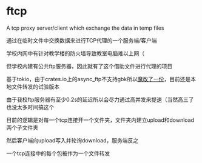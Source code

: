 # ftcp
A tcp proxy server/client which exchange the data in temp files

通过在临时文件中交换数据来进行TCP代理的一个服务端/客户端

学校内网中有针对教学楼的防火墙导致教室电脑难以上网（

但学校内建有公共ftp服务器，因此就有了这个借助文件进行代理的项目

基于tokio，由于crates.io上的async_ftp不支持gbk所以[魔改了一份](https://github.com/ILSYT/async_ftp_gbk)，目前还是本地文件转发的试验版本

由于我校ftp服务器有至少0.2s的延迟所以会尽力通过高并发来提速（当然高三了也没太多时间搞这个

目前的逻辑是对每一个tcp连接开一个文件夹，文件夹内建立upload和download两个子文件夹

然后客户端向upload写入并轮询download，服务端反之

一个tcp连接中的每个包被作为一个文件转发
